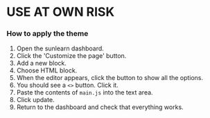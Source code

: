 # USE AT OWN RISK
### How to apply the theme
1. Open the sunlearn dashboard.
2. Click the 'Customize the page' button.
3. Add a new block.
4. Choose HTML block.
5. When the editor appears, click the button to show all the options.
6. You should see a `<>` button. Click it.
7. Paste the contents of `main.js` into the text area.
8. Click update.
9. Return to the dashboard and check that everything works.
